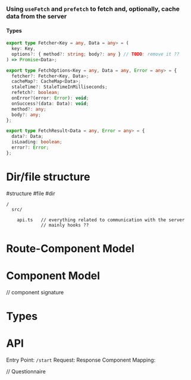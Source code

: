 

### Using `useFetch` and `prefetch` to fetch and, optionally, cache data from the server

#### Types
```ts
export type Fetcher<Key = any, Data = any> = (
  key: Key,
  options?: { method?: string; body?: any } // TODO: remove it ??
) => Promise<Data>;

export type FetchOptions<Key = any, Data = any, Error = any> = {
  fetcher?: Fetcher<Key, Data>;
  cacheMap?: CacheMap<Data>;
  staleTime?: StaleTimeInMilliseconds;
  refetch?: boolean;
  onError?(error: Error): void;
  onSuccess?(data: Data): void;
  method?: any;
  body?: any;
};

export type FetchResult<Data = any, Error = any> = {
  data?: Data;
  isLoading: boolean;
  error?: Error;
};
```



# Dir/file structure   
#structure #file #dir 

```
/ 
  src/

    api.ts   // everything related to communication with the server
             // mainly hooks ??

```

# Route-Component Model
# Component Model
// component signature

# Types

# API
Entry Point: `/start`
Request:
Response
Component
Mapping:

// Questionnaire

